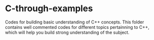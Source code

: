 # C-through-examples
Codes for building basic understanding of C++ concepts.
This folder contains well commented codes for different topics pertainning to C++, which will help you build strong understanding of the subject.
